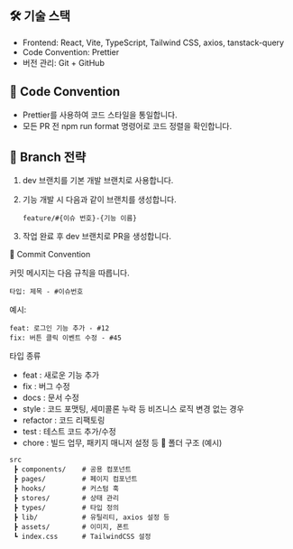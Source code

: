 ## 🛠 기술 스택

- Frontend: React, Vite, TypeScript, Tailwind CSS, axios, tanstack-query
- Code Convention: Prettier
- 버전 관리: Git + GitHub

## 📏 Code Convention

- Prettier를 사용하여 코드 스타일을 통일합니다.
- 모든 PR 전 npm run format 명령어로 코드 정렬을 확인합니다.

## 🌿 Branch 전략

1. dev 브랜치를 기본 개발 브랜치로 사용합니다.
2. 기능 개발 시 다음과 같이 브랜치를 생성합니다.

   ```
   feature/#{이슈 번호}-{기능 이름}
   ```

3. 작업 완료 후 dev 브랜치로 PR을 생성합니다.

📝 Commit Convention

커밋 메시지는 다음 규칙을 따릅니다.

```
타입: 제목 - #이슈번호
```

예시:

```
feat: 로그인 기능 추가 - #12
fix: 버튼 클릭 이벤트 수정 - #45
```

타입 종류

- feat : 새로운 기능 추가
- fix : 버그 수정
- docs : 문서 수정
- style : 코드 포맷팅, 세미콜론 누락 등 비즈니스 로직 변경 없는 경우
- refactor : 코드 리팩토링
- test : 테스트 코드 추가/수정
- chore : 빌드 업무, 패키지 매니저 설정 등
  📂 폴더 구조 (예시)

```
src
 ┣ components/    # 공용 컴포넌트
 ┣ pages/         # 페이지 컴포넌트
 ┣ hooks/         # 커스텀 훅
 ┣ stores/        # 상태 관리
 ┣ types/         # 타입 정의
 ┣ lib/           # 유틸리티, axios 설정 등
 ┣ assets/        # 이미지, 폰트
 ┗ index.css      # TailwindCSS 설정
```
